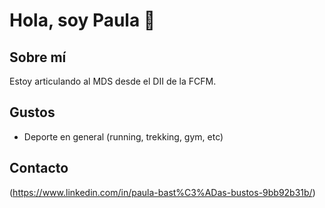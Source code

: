 # Hola, soy Paula 👋

## Sobre mí
Estoy articulando al MDS desde el DII de la FCFM. 

## Gustos
- Deporte en general (running, trekking, gym, etc)

## Contacto
(https://www.linkedin.com/in/paula-bast%C3%ADas-bustos-9bb92b31b/)


